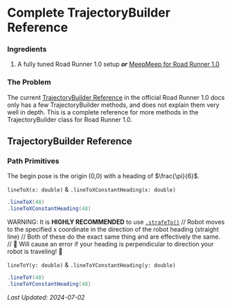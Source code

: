 # Complete TrajectoryBuilder Reference

### Ingredients

1. A fully tuned Road Runner 1.0 setup _**or**_ [MeepMeep for Road Runner 1.0](https://github.com/acmerobotics/MeepMeep)

### The Problem

The current [TrajectoryBuilder Reference](https://rr.brott.dev/docs/v1-0/builder-ref/) in 
the official Road Runner 1.0 docs only has a few TrajectoryBuilder methods, and does
not explain them very well in depth. This is a complete reference for more methods in
the TrajectoryBuilder class for Road Runner 1.0.

## TrajectoryBuilder Reference

### Path Primitives #

The begin pose is the origin (0,0) with a heading of $\frac{\pi}{6}$.

`lineToX(x: double)` & `.lineToXConstantHeading(x: double)`

```java
.lineToX(48)
.lineToXConstantHeading(48)
```

WARNING: It is **HIGHLY RECOMMENDED** to use [`.strafeTo()`](https://cookbook.dairy.foundation/roadrunner_10/null_list_error_in_rr_10.html#the-problem)  // Robot moves to the specified x coordinate in the direction of the robot heading (straight line)
// Both of these do the exact same thing and are effectively the same.
// 🚨 Will cause an error if your heading is perpendicular to direction your robot is traveling! 🚨 

`lineToY(y: double)` & `.lineToYConstantHeading(y: double)`

```java
.lineToY(48)
.lineToYConstantHeading(48)
```


*Last Updated: 2024-07-02*
